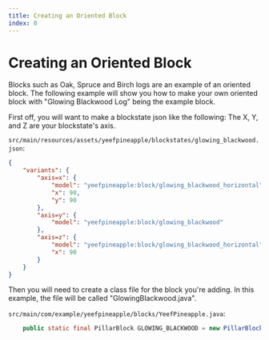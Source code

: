 ```yaml
---
title: Creating an Oriented Block
index: 0
---
```


# Creating an Oriented Block
Blocks such as Oak, Spruce and Birch logs are an example of an oriented block. The following example will show you how to make your own oriented block
with "Glowing Blackwood Log" being the example block.


First off, you will want to make a blockstate json like the following:
The X, Y, and Z are your blockstate's axis.

`src/main/resources/assets/yeefpineapple/blockstates/glowing_blackwood.json`:
```json
{
    "variants": {
        "axis=x": {
            "model": "yeefpineapple:block/glowing_blackwood_horizontal",
            "x": 90,
            "y": 90
        },
        "axis=y": {
            "model": "yeefpineapple:block/glowing_blackwood"
        },
        "axis=z": {
            "model": "yeefpineapple:block/glowing_blackwood_horizontal",
            "x": 90
        }
    }
}
```

Then you will need to create a class file for the block you're adding. In this example, the file will be called "GlowingBlackwood.java".

`src/main/com/example/yeefpineapple/blocks/YeefPineapple.java`:
```java
    public static final PillarBlock GLOWING_BLACKWOOD = new PillarBlock(QuiltBlockSettings.create());
```
